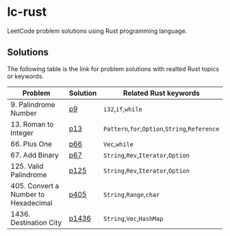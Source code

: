 # lc-rust

LeetCode problem solutions using Rust programming language.

## Solutions
The following table is the link for problem solutions with realted Rust topics or keywords.

|Problem|Solution|Related Rust keywords|
|-------|---------|---------|
|9. Palindrome Number|[p9](./src/lc/p9/Solution.rs)|`i32`,`if`,`while`|
|13. Roman to Integer|[p13](./src/lc/p13/Solution.rs)|`Pattern`,`for`,`Option`,`String`,`Reference`|
|66. Plus One|[p66](./src/lc/p66/Solution.rs)|`Vec`,`while`|
|67. Add Binary|[p67](./src/lc/p67/Solution.rs)|`String`,`Rev`,`Iterator`,`Option`|
|125. Valid Palindrome|[p125](./src/lc/p125/Solution.rs)|`String`,`Rev`,`Iterator`,`Option`|
|405. Convert a Number to Hexadecimal|[p405](./src/lc/p405/Solution.rs)|`String`,`Range`,`char`|
|1436. Destination City|[p1436](./src/lc/p1436/Solution.rs)|`String`,`Vec`,`HashMap`|
